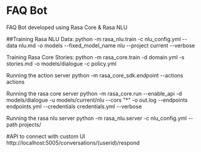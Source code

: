 # FAQ Bot
FAQ Bot developed using Rasa Core  & Rasa NLU

##Training Rasa NLU Data: 
python -m rasa_nlu.train -c nlu_config.yml --data nlu.md -o models --fixed_model_name nlu --project current --verbose

Training Rasa Core Stories:
python -m rasa_core.train -d domain.yml -s stories.md -o models/dialogue -c policy.yml

Running the action server
python -m rasa_core_sdk.endpoint --actions actions

Running the rasa core server
python -m rasa_core.run --enable_api -d models/dialogue -u models/current/nlu --cors "*" -o out.log --endpoints endpoints.yml --credentials credentials.yml --verbose

Running the rasa nlu server 
python -m rasa_nlu.server -c nlu_config.yml  --path projects/

#API to connect with custom UI
http://localhost:5005/conversations/(userid)/respond






